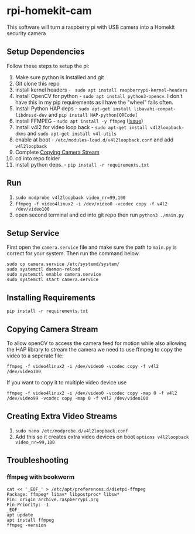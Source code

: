 # rpi-homekit-cam
 This software will turn a raspberry pi with USB camera into a Homekit security camera

 ## Setup Dependencies
 Follow these steps to setup the pi:

 1. Make sure python is installed and git
 1. Git clone this repo
 1. install kernel headers - ` sudo apt install raspberrypi-kernel-headers`
 1. Install OpenCV for python - `sudo apt install python3-opencv`. I don't have this in my pip requirements as I have the "wheel" fails often.
 1. Install Python HAP deps - `sudo apt-get install libavahi-compat-libdnssd-dev` and `pip install HAP-python[QRCode]`
 1. install FFMPEG - `sudo apt install -y ffmpeg` ([Issue](#ffmpeg-with-bookworm))
 1. Install v4l2 for video loop back - `sudo apt-get install v4l2loopback-dkms` and `sudo apt-get install v4l-utils`
 1. enable at boot - `/etc/modules-load.d/v4l2loopback.conf` and add `v4l2loopback`
 1. Complete [Copying Camera Stream](#copying-camera-stream)
 1. cd into repo folder
 1. install python deps. - `pip install -r requirements.txt`

 ## Run
 1. `sudo modprobe v4l2loopback video_nr=99,100`
 1. `ffmpeg -f video4linux2 -i /dev/video0 -vcodec copy -f v4l2 /dev/video100`
 1. open second terminal and cd into git repo then run `python3 ./main.py`

## Setup Service
First open the `camera.service` file and make sure the path to `main.py` is correct for your system. Then run the command below.

```
sudo cp camera.service /etc/systemd/system/
sudo systemctl daemon-reload
sudo systemctl enable camera.service
sudo systemctl start camera.service
```

## Installing Requirements
```
pip install -r requirements.txt
```

## Copying Camera Stream
To allow openCV to access the camera feed for motion while also allowing the HAP library to stream the camera we need to use ffmpeg to copy the video to a seperate file:

```
ffmpeg -f video4linux2 -i /dev/video0 -vcodec copy -f v4l2 /dev/video100
```

If you want to copy it to multiple video device use
```
ffmpeg -f video4linux2 -i /dev/video0 -vcodec copy -map 0 -f v4l2 /dev/video99 -vcodec copy -map 0 -f v4l2 /dev/video100
```

## Creating Extra Video Streams
1. `sudo nano /etc/modprobe.d/v4l2loopback.conf`
1. Add this so it creates extra video devices on boot `options v4l2loopback video_nr=99,100`


## Troubleshooting
### ffmpeg with bookworm
```
cat << '_EOF_' > /etc/apt/preferences.d/dietpi-ffmpeg
Package: ffmpeg* libav* libpostproc* libsw*
Pin: origin archive.raspberrypi.org
Pin-Priority: -1
_EOF_
apt update
apt install ffmpeg
ffmpeg -version
```